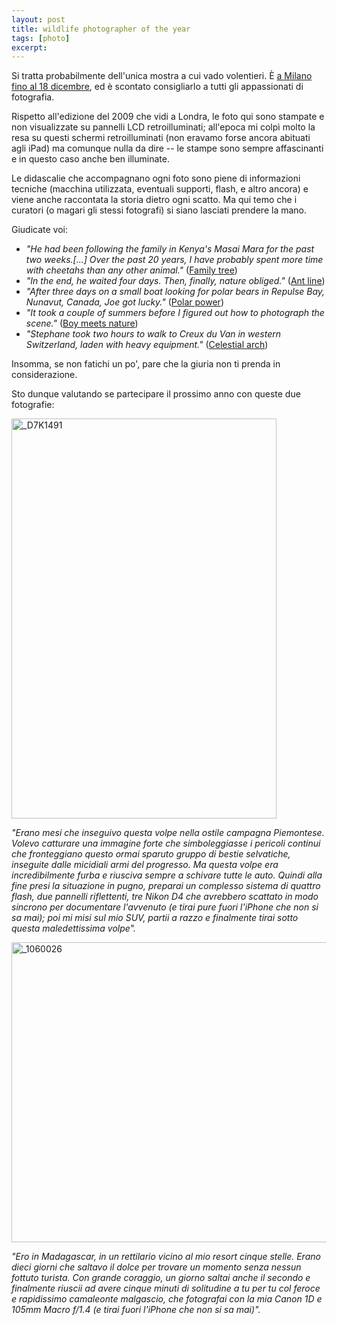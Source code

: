 ```yaml
---
layout: post
title: wildlife photographer of the year
tags: [photo]
excerpt:
---
```



Si tratta probabilmente dell'unica mostra a cui vado volentieri. È [a Milano fino al 18 dicembre](http://www.wpymilano.it/), ed è scontato consigliarlo a tutti gli appassionati di fotografia. 

Rispetto all'edizione del 2009 che vidi a Londra, le foto qui sono stampate e non visualizzate su pannelli LCD retroilluminati; all'epoca mi colpì molto la resa su questi schermi retroilluminati (non eravamo forse ancora abituati agli iPad) ma comunque nulla da dire -- le stampe sono sempre affascinanti e in questo caso anche ben illuminate.

Le didascalie che accompagnano ogni foto sono piene di informazioni tecniche (macchina utilizzata, eventuali supporti, flash, e altro ancora) e viene anche raccontata la storia dietro ogni scatto. Ma qui temo che i curatori (o magari gli stessi fotografi) si siano lasciati prendere la mano. 

Giudicate voi:

* _"He had been following the family in Kenya's Masai Mara for the past two weeks.[...] Over the past 20 years, I have probably spent more time with cheetahs than any other animal."_ ([Family tree](http://www.nhm.ac.uk/visit-us/whats-on/temporary-exhibitions/wpy/prevPhoto.do?photo=2721&year=2011&category=3))
* _"In the end, he waited four days. Then, finally, nature obliged."_ ([Ant line](http://www.nhm.ac.uk/visit-us/whats-on/temporary-exhibitions/wpy/prevPhoto.do?photo=2754&category=49&year=2011))
* _"After three days on a small boat looking for polar bears in Repulse Bay, Nunavut, Canada, Joe got lucky."_ ([Polar power](http://www.nhm.ac.uk/visit-us/whats-on/temporary-exhibitions/wpy/prevPhoto.do?photo=2717&year=2011&category=3))
* _"It took a couple of summers before I figured out how to photograph the scene."_ ([Boy meets nature](http://www.nhm.ac.uk/visit-us/whats-on/temporary-exhibitions/wpy/prevPhoto.do?photo=2749&year=2011&category=9))
* _"Stephane took two hours to walk to Creux du Van in western Switzerland, laden with heavy equipment."_ ([Celestial arch](http://www.nhm.ac.uk/visit-us/whats-on/temporary-exhibitions/wpy/prevPhoto.do?photo=2769&year=2011&category=12))

Insomma, se non fatichi un po', pare che la giuria non ti prenda in considerazione.

Sto dunque valutando se partecipare il prossimo anno con queste due fotografie:

<a href="http://www.flickr.com/photos/aadm/7653060226/" title="_D7K1491 by aadm, on Flickr"><img src="http://farm9.staticflickr.com/8148/7653060226_bfe3903a8a_z.jpg" width="424" height="640" alt="_D7K1491"></a>

_"Erano mesi che inseguivo questa volpe nella ostile campagna Piemontese. Volevo catturare una immagine forte che simboleggiasse i pericoli continui che fronteggiano questo ormai sparuto gruppo di bestie selvatiche, inseguite dalle micidiali armi del progresso. Ma questa volpe era incredibilmente furba e riusciva sempre a schivare tutte le auto. Quindi alla fine presi la situazione in pugno, preparai un complesso sistema di quattro flash, due pannelli riflettenti, tre Nikon D4 che avrebbero scattato in modo sincrono per documentare l'avvenuto (e tirai pure fuori l'iPhone che non si sa mai); poi mi misi sul mio SUV, partii a razzo e finalmente tirai sotto questa maledettissima volpe"._

<a href="http://www.flickr.com/photos/aadm/8132916445/" title="_1060026 by aadm, on Flickr"><img src="http://farm9.staticflickr.com/8196/8132916445_2d9bf39d6b_z.jpg" width="640" height="480" alt="_1060026"></a>

_"Ero in Madagascar, in un rettilario vicino al mio resort cinque stelle. Erano dieci giorni che saltavo il dolce per trovare un momento senza nessun fottuto turista. Con grande coraggio, un giorno saltai anche il secondo e finalmente riuscii ad avere cinque minuti di solitudine a tu per tu col feroce e rapidissimo camaleonte malgascio, che fotografai con la mia Canon 1D e  105mm Macro f/1.4 (e tirai fuori l'iPhone che non si sa mai)"._
